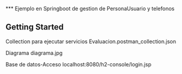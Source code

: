 <a name="readme-top"></a>
*** Ejemplo en Springboot de gestion de PersonaUsuario y telefonos

<!-- GETTING STARTED -->
## Getting Started

Collection para ejecutar servicios
Evaluacion.postman_collection.json

Diagrama
diagrama.jpg

Base de datos-Acceso
localhost:8080/h2-console/login.jsp
